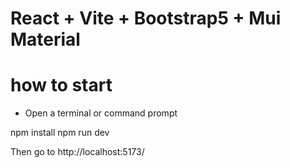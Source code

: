 # React + Vite + Bootstrap5 + Mui Material

# how to start

- Open a terminal or command prompt
  
npm install 
npm run dev

Then go to  http://localhost:5173/

